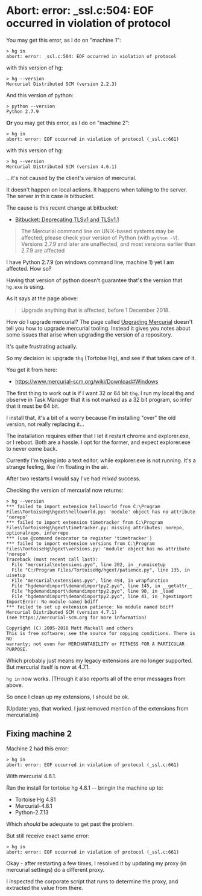 ﻿# Abort: error: _ssl.c:504: EOF occurred in violation of protocol

You may get this error, as I do on "machine 1":

	> hg in
	abort: error: _ssl.c:504: EOF occurred in violation of protocol

with this version of hg:

	> hg --version
	Mercurial Distributed SCM (version 2.2.3)

And this version of python:

	> python --version
	Python 2.7.9

**Or** you may get this error, as I do on "machine 2":

	> hg in
	abort: error: EOF occurred in violation of protocol (_ssl.c:661)

with this version of hg:

	> hg --version
	Mercurial Distributed SCM (version 4.6.1)

...it's not caused by the client's version of mercurial.

It doesn't happen on local actions. It happens when talking to the server. The server in this case is bitbucket.

The cause is this recent change at bitbucket:

* [Bitbucket: Deprecating TLSv1 and TLSv1.1](https://bitbucket.org/blog/deprecating-tlsv1-tlsv1-1-2018-12-01)

> The Mercurial command line on UNIX-based systems may be affected; please check your version of Python (with `python -V`). Versions 2.7.9 and later are unaffected, and most versions earlier than 2.7.9 are affected

I have Python 2.7.9 (on windows command line, machine 1) yet I am affected. How so?

Having that version of python doesn't guarantee that's the version that `hg.exe` is using.

As it says at the page above:

> Upgrade anything that is affected, before 1 December 2018.

How *do* I upgrade mercurial? The page called [Upgrading Mercurial](https://www.mercurial-scm.org/wiki/UpgradingMercurial) doesn't tell you how to upgrade mercurial tooling. Instead it gives you notes about some issues that arise when upgrading the version of a repository.

It's quite frustrating actually.

So my decision is: upgrade `thg` (Tortoise Hg), and see if that takes care of it.

You get it from here:

* <https://www.mercurial-scm.org/wiki/Download#Windows>

The first thing to work out is if I want 32 or 64 bit `thg`. I run my local thg and observe in Task Manager that it is not marked as a 32 bit program, so infer that it must be 64 bit.

I install that, it's a bit of a worry because I'm installing "over" the old version, not really replacing it...

The installation requires either that I let it restart chrome and explorer.exe, or I reboot. Both are a hassle. I opt for the former, and expect explorer.exe to never come back.

Currently I'm typing into a text editor, while explorer.exe is not running. It's a strange feeling, like i'm floating in the air.

After two restarts I would say I've had *mixed* success.

Checking the version of mercurial now returns:

	> hg --version
	*** failed to import extension helloworld from C:\Program Files\TortoiseHg\hgext\helloworld.py: 'module' object has no attribute 'norepo'
	*** failed to import extension timetracker from C:\Program Files\TortoiseHg\hgext\timetracker.py: missing attributes: norepo, optionalrepo, inferrepo
	*** (use @command decorator to register 'timetracker')
	*** failed to import extension versions from C:\Program Files\TortoiseHg\hgext\versions.py: 'module' object has no attribute 'norepo'
	Traceback (most recent call last):
	  File "mercurial\extensions.pyo", line 202, in _runuisetup
	  File "C:/Program Files/TortoiseHg/hgext/patience.py", line 135, in uisetup
	  File "mercurial\extensions.pyo", line 494, in wrapfunction
	  File "hgdemandimport\demandimportpy2.pyo", line 145, in __getattr__
	  File "hgdemandimport\demandimportpy2.pyo", line 90, in _load
	  File "hgdemandimport\demandimportpy2.pyo", line 41, in _hgextimport
	ImportError: No module named bdiff
	*** failed to set up extension patience: No module named bdiff
	Mercurial Distributed SCM (version 4.7.1)
	(see https://mercurial-scm.org for more information)

	Copyright (C) 2005-2018 Matt Mackall and others
	This is free software; see the source for copying conditions. There is NO
	warranty; not even for MERCHANTABILITY or FITNESS FOR A PARTICULAR PURPOSE.

Which probably just means my legacy extensions are no longer supported. But mercurial itself is now at 4.7.1.

`hg in` now works. (THough it also reports all of the error messages from above.

So once I clean up my extensions, I should be ok.

(Update: yep, that worked. I just removed mention of the extensions from mercurial.ini)

## Fixing machine 2

Machine 2 had this error:

	> hg in
	abort: error: EOF occurred in violation of protocol (_ssl.c:661)

With mercurial 4.6.1.

Ran the install for tortoise hg 4.8.1 -- bringin the machine up to:

 * Tortoise Hg 4.81
 * Mercurial-4.8.1
 * Python-2.7.13

Which *should* be adequate to get past the problem.

But still receive exact same error:

	> hg in
	abort: error: EOF occurred in violation of protocol (_ssl.c:661)

Okay - after restarting a few times, I resolved it by updating my proxy (in mercurial settings) do a different proxy.

I inspected the corporate script that runs to determine the proxy, and extracted the value from there.
